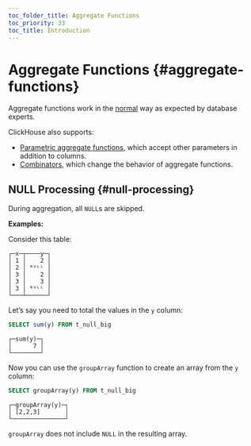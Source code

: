 ```yaml
---
toc_folder_title: Aggregate Functions
toc_priority: 33
toc_title: Introduction
---
```


# Aggregate Functions {#aggregate-functions}

Aggregate functions work in the [normal](http://www.sql-tutorial.com/sql-aggregate-functions-sql-tutorial) way as expected by database experts.

ClickHouse also supports:

-   [Parametric aggregate functions](../../sql-reference/aggregate-functions/parametric-functions.md#aggregate_functions_parametric), which accept other parameters in addition to columns.
-   [Combinators](../../sql-reference/aggregate-functions/combinators.md#aggregate_functions_combinators), which change the behavior of aggregate functions.


## NULL Processing {#null-processing}

During aggregation, all `NULL`s are skipped.

**Examples:**

Consider this table:

``` text
┌─x─┬────y─┐
│ 1 │    2 │
│ 2 │ ᴺᵁᴸᴸ │
│ 3 │    2 │
│ 3 │    3 │
│ 3 │ ᴺᵁᴸᴸ │
└───┴──────┘
```

Let’s say you need to total the values in the `y` column:

``` sql
SELECT sum(y) FROM t_null_big
```

```text
┌─sum(y)─┐
│      7 │
└────────┘
```

Now you can use the `groupArray` function to create an array from the `y` column:

``` sql
SELECT groupArray(y) FROM t_null_big
```

``` text
┌─groupArray(y)─┐
│ [2,2,3]       │
└───────────────┘
```

`groupArray` does not include `NULL` in the resulting array.



